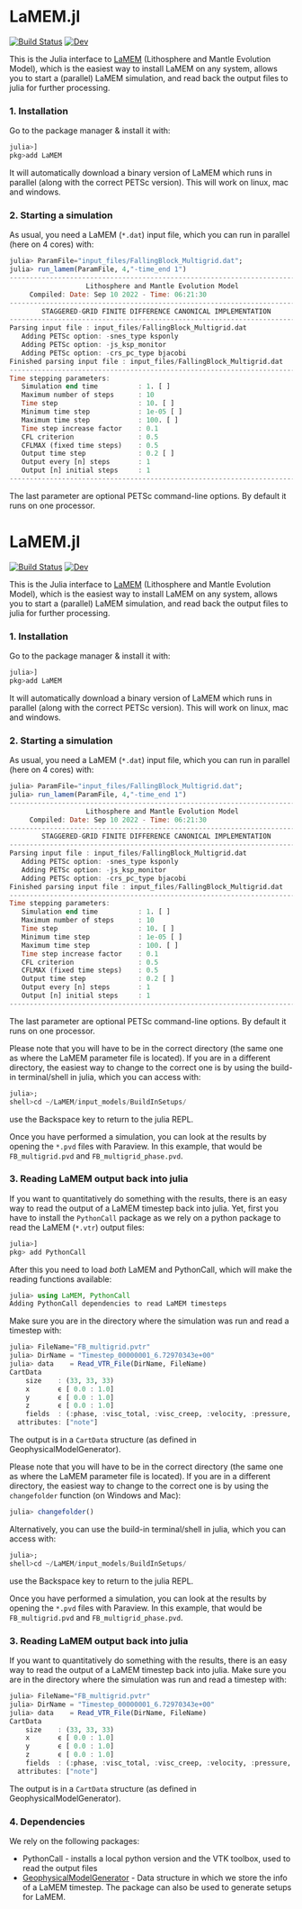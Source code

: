 # LaMEM.jl
[![Build Status](https://github.com/JuliaGeodynamics/LaMEM.jl/workflows/CI/badge.svg)](https://github.com/JuliaGeodynamics/LaMEM.jl/actions)
[![Dev](https://img.shields.io/badge/docs-dev-blue.svg)](https://juliageodynamics.github.io/LaMEM.jl/dev/)

This is the Julia interface to [LaMEM](https://bitbucket.org/bkaus/lamem) (Lithosphere and Mantle Evolution Model), which is the easiest way to install LaMEM on any system, allows you to start a (parallel) LaMEM simulation, and read back the output files to julia for further processing.

### 1. Installation
Go to the package manager & install it with:
```julia
julia>]
pkg>add LaMEM
```
It will automatically download a binary version of LaMEM which runs in parallel (along with the correct PETSc version). This will work on linux, mac and windows.

### 2. Starting a simulation
As usual, you need a LaMEM (`*.dat`) input file, which you can run in parallel (here on 4 cores) with:
```julia
julia> ParamFile="input_files/FallingBlock_Multigrid.dat";
julia> run_lamem(ParamFile, 4,"-time_end 1")
-------------------------------------------------------------------------- 
                   Lithosphere and Mantle Evolution Model                   
     Compiled: Date: Sep 10 2022 - Time: 06:21:30           
-------------------------------------------------------------------------- 
        STAGGERED-GRID FINITE DIFFERENCE CANONICAL IMPLEMENTATION           
-------------------------------------------------------------------------- 
Parsing input file : input_files/FallingBlock_Multigrid.dat 
   Adding PETSc option: -snes_type ksponly
   Adding PETSc option: -js_ksp_monitor
   Adding PETSc option: -crs_pc_type bjacobi
Finished parsing input file : input_files/FallingBlock_Multigrid.dat 
--------------------------------------------------------------------------
Time stepping parameters:
   Simulation end time          : 1. [ ] 
   Maximum number of steps      : 10 
   Time step                    : 10. [ ] 
   Minimum time step            : 1e-05 [ ] 
   Maximum time step            : 100. [ ] 
   Time step increase factor    : 0.1 
   CFL criterion                : 0.5 
   CFLMAX (fixed time steps)    : 0.5 
   Output time step             : 0.2 [ ] 
   Output every [n] steps       : 1 
   Output [n] initial steps     : 1 
--------------------------------------------------------------------------
```
The last parameter are optional PETSc command-line options. By default it runs on one processor.

# LaMEM.jl
[![Build Status](https://github.com/JuliaGeodynamics/LaMEM.jl/workflows/CI/badge.svg)](https://github.com/JuliaGeodynamics/LaMEM.jl/actions)
[![Dev](https://img.shields.io/badge/docs-dev-blue.svg)](https://juliageodynamics.github.io/LaMEM.jl/dev/)

This is the Julia interface to [LaMEM](https://bitbucket.org/bkaus/lamem) (Lithosphere and Mantle Evolution Model), which is the easiest way to install LaMEM on any system, allows you to start a (parallel) LaMEM simulation, and read back the output files to julia for further processing.

### 1. Installation
Go to the package manager & install it with:
```julia
julia>]
pkg>add LaMEM
```
It will automatically download a binary version of LaMEM which runs in parallel (along with the correct PETSc version). This will work on linux, mac and windows.

### 2. Starting a simulation
As usual, you need a LaMEM (`*.dat`) input file, which you can run in parallel (here on 4 cores) with:
```julia
julia> ParamFile="input_files/FallingBlock_Multigrid.dat";
julia> run_lamem(ParamFile, 4,"-time_end 1")
-------------------------------------------------------------------------- 
                   Lithosphere and Mantle Evolution Model                   
     Compiled: Date: Sep 10 2022 - Time: 06:21:30           
-------------------------------------------------------------------------- 
        STAGGERED-GRID FINITE DIFFERENCE CANONICAL IMPLEMENTATION           
-------------------------------------------------------------------------- 
Parsing input file : input_files/FallingBlock_Multigrid.dat 
   Adding PETSc option: -snes_type ksponly
   Adding PETSc option: -js_ksp_monitor
   Adding PETSc option: -crs_pc_type bjacobi
Finished parsing input file : input_files/FallingBlock_Multigrid.dat 
--------------------------------------------------------------------------
Time stepping parameters:
   Simulation end time          : 1. [ ] 
   Maximum number of steps      : 10 
   Time step                    : 10. [ ] 
   Minimum time step            : 1e-05 [ ] 
   Maximum time step            : 100. [ ] 
   Time step increase factor    : 0.1 
   CFL criterion                : 0.5 
   CFLMAX (fixed time steps)    : 0.5 
   Output time step             : 0.2 [ ] 
   Output every [n] steps       : 1 
   Output [n] initial steps     : 1 
--------------------------------------------------------------------------
```
The last parameter are optional PETSc command-line options. By default it runs on one processor.

Please note that you will have to be in the correct directory (the same one as where the LaMEM parameter file is located). If you are in a different directory, the easiest way to change to the correct one is by using the build-in terminal/shell in julia, which you can access with:
```julia
julia>;
shell>cd ~/LaMEM/input_models/BuildInSetups/
```
use the Backspace key to return to the julia REPL.

Once you have performed a simulation, you can look at the results by opening the `*.pvd` files with Paraview. In this example, that would be `FB_multigrid.pvd` and `FB_multigrid_phase.pvd`.

### 3. Reading LaMEM output back into julia
If you want to quantitatively do something with the results, there is an easy way to read the output of a LaMEM timestep back into julia. Yet, first you have to install the `PythonCall` package as we rely on a python package to read the LaMEM (`*.vtr`) output files:
```julia
julia>]
pkg> add PythonCall
```
After this you need to load *both* LaMEM and PythonCall, which will make the reading functions available:
```julia
julia> using LaMEM, PythonCall
Adding PythonCall dependencies to read LaMEM timesteps
```

Make sure you are in the directory where the simulation was run and read a timestep with:
```julia
julia> FileName="FB_multigrid.pvtr"
julia> DirName = "Timestep_00000001_6.72970343e+00"
julia> data    = Read_VTR_File(DirName, FileName)
CartData 
    size    : (33, 33, 33)
    x       ϵ [ 0.0 : 1.0]
    y       ϵ [ 0.0 : 1.0]
    z       ϵ [ 0.0 : 1.0]
    fields  : (:phase, :visc_total, :visc_creep, :velocity, :pressure, :strain_rate, :j2_dev_stress, :j2_strain_rate)
  attributes: ["note"]
```
The output is in a `CartData` structure (as defined in GeophysicalModelGenerator).

Please note that you will have to be in the correct directory (the same one as where the LaMEM parameter file is located). If you are in a different directory, the easiest way to change to the correct one is by using the `changefolder` function (on Windows and Mac):
```julia
julia> changefolder()
```

Alternatively, you can use the build-in terminal/shell in julia, which you can access with:
```julia
julia>;
shell>cd ~/LaMEM/input_models/BuildInSetups/
```
use the Backspace key to return to the julia REPL.

Once you have performed a simulation, you can look at the results by opening the `*.pvd` files with Paraview. In this example, that would be `FB_multigrid.pvd` and `FB_multigrid_phase.pvd`.

### 3. Reading LaMEM output back into julia
If you want to quantitatively do something with the results, there is an easy way to read the output of a LaMEM timestep back into julia. Make sure you are in the directory where the simulation was run and read a timestep with:
```julia
julia> FileName="FB_multigrid.pvtr"
julia> DirName = "Timestep_00000001_6.72970343e+00"
julia> data    = Read_VTR_File(DirName, FileName)
CartData 
    size    : (33, 33, 33)
    x       ϵ [ 0.0 : 1.0]
    y       ϵ [ 0.0 : 1.0]
    z       ϵ [ 0.0 : 1.0]
    fields  : (:phase, :visc_total, :visc_creep, :velocity, :pressure, :strain_rate, :j2_dev_stress, :j2_strain_rate)
  attributes: ["note"]
```
The output is in a `CartData` structure (as defined in GeophysicalModelGenerator).

### 4. Dependencies
We rely on the following packages:
- PythonCall - installs a local python version and the VTK toolbox, used to read the output files
- [GeophysicalModelGenerator](https://github.com/JuliaGeodynamics/GeophysicalModelGenerator.jl) - Data structure in which we store the info of a LaMEM timestep. The package can also be used to generate setups for LaMEM.
